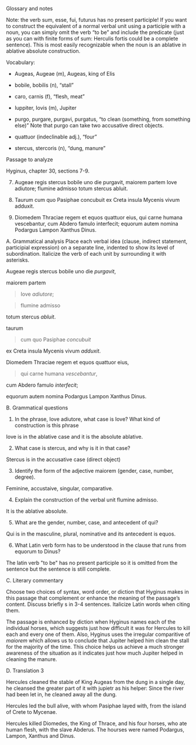 Glossary and notes

Note: the verb sum, esse, fui, futurus has no present participle! If you want to construct the equivalent of a normal verbal unit using a participle with a noun, you can simply omit the verb “to be” and include the predicate (just as you can with finite forms of sum: Herculis fortis could be a complete sentence). This is most easily recognizable when the noun is an ablative in ablative absolute construction.

Vocabulary:

- Augeas, Augeae (m), Augeas, king of Elis

- bobile, bobilis (n), “stall”

- caro, carnis (f), “flesh, meat”

- Iuppiter, Iovis (m), Jupiter

- purgo, purgare, purgavi, purgatus, “to clean (something, from something else)” Note that purgo can take two accusative direct objects.

- quattuor (indeclinable adj.), “four”

- stercus, stercoris (n), “dung, manure”

Passage to analyze

Hyginus, chapter 30, sections 7-9.

7. Augeae regis stercus bobile uno die purgavit, maiorem partem Iove adiutore; flumine admisso totum stercus abluit.

8. Taurum cum quo Pasiphae concubuit ex Creta insula Mycenis vivum adduxit.

9. Diomedem Thraciae regem et equos quattuor eius, qui carne humana vescebantur, cum Abdero famulo interfecit; equorum autem nomina Podargus Lampon Xanthus Dinus.

A. Grammatical analysis Place each verbal idea (clause, indirect statement, participial expression) on a separate line, indented to show its level of subordination. Italicize the verb of each unit by surrounding it with asterisks.

Augeae regis stercus bobile uno die *purgavit*,

maiorem partem 

> Iove *adiutore*;

> flumine admisso 

totum stercus *abluit*.

taurum 

> cum quo Pasiphae *concubuit*

ex Creta insula Mycenis vivum *adduxit*.

Diomedem Thraciae regem et equos quattuor eius,

> qui carne humana *vescebantur*,

cum Abdero famulo *interfecit*;

equorum autem nomina Podargus Lampon Xanthus Dinus.

B. Grammatical questions

1. In the phrase, Iove adiutore, what case is Iove? What kind of construction is this phrase

Iove is in the ablative case and it is the absolute ablative.

2. What case is stercus, and why is it in that case?

Stercus is in the accusative case (direct object)

3. Identify the form of the adjective maiorem (gender, case, number, degree).

Feminine, accustaive, singular, comparative.

4. Explain the construction of the verbal unit flumine admisso.

It is the ablative absolute.

5. What are the gender, number, case, and antecedent of qui?

Qui is in the masculine, plural, nominative and its antecedent is equos.

6. What Latin verb form has to be understood in the clause that runs from equorum to Dinus?

The latin verb "to be" has no present participle so it is omitted from the sentence but the sentence is still complete.

C. Literary commentary

Choose two choices of syntax, word order, or diction that Hyginus makes in this passage that complement or enhance the meaning of the passage’s content. Discuss briefly s in 3-4 sentences. Italicize Latin words when citing them.

The passage is enhanced by diction when Hyginus names each of the individual horses, which suggests just how difficult it was for Hercules to kill each and every one of them. Also, Hyginus uses the irregular comparitive of *maiorem* which allows us to conclude that Jupiter helped him clean the stall for the majority of the time. This choice helps us achieve a much stronger awareness of the situation as it indicates just how much Jupiter helped in cleaning the manure.

D. Translation 3

Hercules cleaned the stable of King Augeas from the dung in a single day, he cleansed the greater part of it with jupietr as his helper: Since the river had been let in, he cleaned away all the dung.

Hercules led the bull alive, with whom Pasiphae layed with, from the island of Crete to Mycenae.

Hercules killed Diomedes, the King of Thrace, and his four horses, who ate human flesh, with the slave Abderus. The hourses were named Podargus, Lampon, Xanthus and Dinus.
